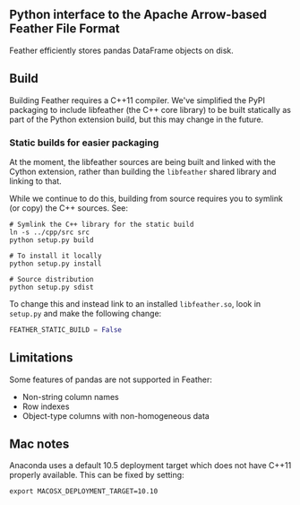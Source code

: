 ## Python interface to the Apache Arrow-based Feather File Format

Feather efficiently stores pandas DataFrame objects on disk.

## Build

Building Feather requires a C++11 compiler. We've simplified the PyPI packaging
to include libfeather (the C++ core library) to be built statically as part of
the Python extension build, but this may change in the future.

### Static builds for easier packaging

At the moment, the libfeather sources are being built and linked with the
Cython extension, rather than building the `libfeather` shared library and
linking to that.

While we continue to do this, building from source requires you to symlink (or
copy) the C++ sources. See:

```shell
# Symlink the C++ library for the static build
ln -s ../cpp/src src
python setup.py build

# To install it locally
python setup.py install

# Source distribution
python setup.py sdist
```

To change this and instead link to an installed `libfeather.so`, look in
`setup.py` and make the following change:

```python
FEATHER_STATIC_BUILD = False
```

## Limitations

Some features of pandas are not supported in Feather:

* Non-string column names
* Row indexes
* Object-type columns with non-homogeneous data

## Mac notes

Anaconda uses a default 10.5 deployment target which does not have C++11
properly available. This can be fixed by setting:

```
export MACOSX_DEPLOYMENT_TARGET=10.10
```
